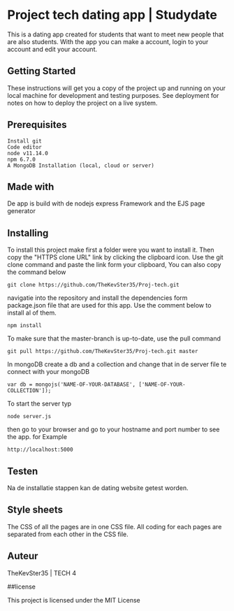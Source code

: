 # Project tech dating app | Studydate

This is a dating app created for students that want to meet new people that are also students. With the app you can make a account, login to your account and edit your account. 

## Getting Started
These instructions will get you a copy of the project up and running on your local machine for development and testing purposes. See deployment for notes on how to deploy the project on a live system.


## Prerequisites
```
Install git
Code editor 
node v11.14.0
npm 6.7.0
A MongoDB Installation (local, cloud or server)

```

## Made with
De app is build with de nodejs express Framework and the EJS page generator 


## Installing 
To install this project make first a folder were you want to install it. Then copy the "HTTPS clone URL" link by clicking the clipboard icon. 
Use the git clone command and paste the link form your clipboard, You can also copy the command below
```
git clone https://github.com/TheKevSter35/Proj-tech.git
```

navigatie into the repository and install the dependencies form package.json file that are used for this app. Use the comment below to install al of them.
```
npm install
```
To make sure that the master-branch is up-to-date, use the pull command 

```
git pull https://github.com/TheKevSter35/Proj-tech.git master
```

In mongoDB create a db and a collection and change that in de server file te connect with your mongoDB

```
var db = mongojs('NAME-OF-YOUR-DATABASE', ['NAME-OF-YOUR-COLLECTION']);
```
To start the server typ 
```
node server.js
```
then go to your browser and go to your hostname and port number to see the app. for Example
```
http://localhost:5000
```



## Testen
Na de installatie stappen kan de dating website getest worden.

## Style sheets
The CSS of all the pages are in one CSS file. All coding for each pages are separated from each other in the CSS file. 



## Auteur
TheKevSter35 | TECH 4

##license

This project is licensed under the MIT License